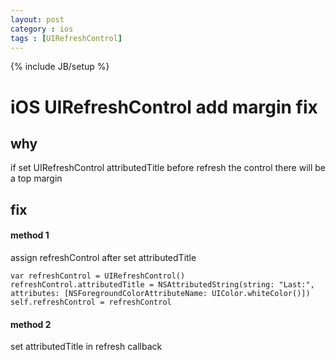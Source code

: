 ```yaml
---
layout: post
category : ios
tags : [UIRefreshControl]
---
```

{% include JB/setup %}

iOS UIRefreshControl add margin fix
============================

## why

if set UIRefreshControl attributedTitle before refresh the control there will be a top margin

## fix

#### method 1

assign refreshControl after set attributedTitle

```
var refreshControl = UIRefreshControl()
refreshControl.attributedTitle = NSAttributedString(string: "Last:", attributes: [NSForegroundColorAttributeName: UIColor.whiteColor()])
self.refreshControl = refreshControl
```

#### method 2

set attributedTitle in refresh callback
